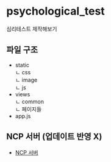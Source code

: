 # psychological_test
심리테스트 제작해보기


## 파일 구조
* static<br>
 ㄴ css<br>
 ㄴ image<br>
 ㄴ js<br>
* views<br>
 ㄴ common<br>
 ㄴ 페이지들<br>
* app.js<br>


## NCP 서버 (업데이트 반영 X)
* [NCP 서버](http://115.85.180.118:8080/)
